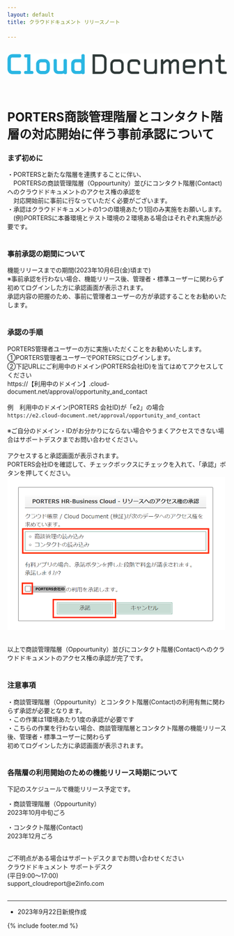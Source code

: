```yaml
---
layout: default
title: クラウドドキュメント リリースノート

---
```

<br>
<div align="center">
<img src="images/logo-type.png" alt="クラウドドキュメント" title="クラウドドキュメント">
</div>
<br><br>

# PORTERS商談管理階層とコンタクト階層の対応開始に伴う事前承認について

### まず初めに
・PORTERSと新たな階層を連携することに伴い、<br>
　PORTERSの商談管理階層（Oppourtunity）並びにコンタクト階層(Contact)へのクラウドドキュメントのアクセス権の承認を<br>
　対応開始前に事前に行なっていただく必要がございます。<br>
・承認はクラウドドキュメントの1つの環境あたり1回のみ実施をお願いします。<br>
　(例)PORTERSに本番環境とテスト環境の２環境ある場合はそれぞれ実施が必要です。<br><br>

### 事前承認の期間について
機能リリースまでの期間(2023年10月6日(金)頃まで)<br>
※事前承認を行わない場合、機能リリース後、管理者・標準ユーザーに関わらず初めてログインした方に承認画面が表示されます。<br>
承認内容の把握のため、事前に管理者ユーザーの方が承認することをお勧めいたします。<br>
<br>
### 承認の手順
PORTERS管理者ユーザーの方に実施いただくことをお勧めいたします。<br>
①PORTERS管理者ユーザーでPORTERSにログインします。<br>
②下記URLにご利用中のドメイン(PORTERS会社ID)を当てはめてアクセスしてください<br>
https://【利用中のドメイン】.cloud-document.net/approval/opportunity_and_contact
<br><br>
例　利用中のドメイン(PORTERS 会社ID)が「e2」の場合<br>
`https://e2.cloud-document.net/approval/opportunity_and_contact`
<br><br>
※ご自分のドメイン・IDがお分かりにならない場合やうまくアクセスできない場合はサポートデスクまでお問い合わせください。<br><br>
アクセスすると承認画面が表示されます。<br>
PORTERS会社IDを確認して、チェックボックスにチェックを入れて、「承認」ボタンを押してください。<br>
<img src="images/202309/opportunity_and_contact.png" width="500"><br><br>

以上で商談管理階層（Oppourtunity）並びにコンタクト階層(Contact)へのクラウドドキュメントのアクセス権の承認が完了です。<br><br>

### 注意事項
・商談管理階層（Oppourtunity）とコンタクト階層(Contact)の利用有無に関わらず承認が必要となります。<br>
・この作業は1環境あたり1度の承認が必要です<br>
・こちらの作業を行わない場合、商談管理階層とコンタクト階層の機能リリース後、管理者・標準ユーザーに関わらず<br>
初めてログインした方に承認画面が表示されます。<br><br>

### 各階層の利用開始のための機能リリース時期について<br>
下記のスケジュールで機能リリース予定です。<br>

・商談管理階層（Oppourtunity）　<br>
2023年10月中旬ごろ<br>

・コンタクト階層(Contact)<br>
2023年12月ごろ<br>

<br>
ご不明点がある場合はサポートデスクまでお問い合わせください<br>
クラウドドキュメント サポートデスク<br>
(平日9:00〜17:00)<br>
support_cloudreport@e2info.com<br>
<br>


-----
* 2023年9月22日新規作成

{% include footer.md %}

